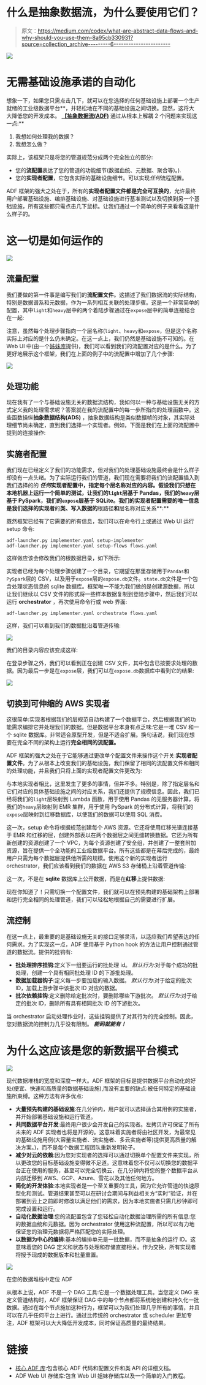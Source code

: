 # 什么是抽象数据流，为什么要使用它们？

> 原文：<https://medium.com/codex/what-are-abstract-data-flows-and-why-should-you-use-them-8a95cb330931?source=collection_archive---------6----------------------->

![](img/4ab4b603f7409fa93cbd7131a37fd7ce.png)

# 无需基础设施承诺的自动化

想象一下，如果您只需点击几下，就可以在您选择的任何基础设施上部署一个生产就绪的工业级数据平台**，并轻松地在不同的基础设施之间切换。显然，这将大大降低您的开发成本。 [**【抽象数据流(ADF)**](https://github.com/ticowiko/adf) 通过从根本上解耦 2 个问题来实现这一点:**

1.  我想如何处理我的数据？
2.  我想怎么做？

实际上，该框架只是将您的管道规范分成两个完全独立的部分:

*   您的**流配置**表达了您的管道的功能细节(数据血统、元数据、聚合等)。).
*   您的**实现者配置**，它包含实际的基础设施细节。可以实现*任何*流程配置。

ADF 框架的强大之处在于，所有的**实现者配置文件都是完全可互换的**，允许最终用户部署基础设施、编排基础设施、对基础设施进行基准测试以及切换到另一个基础设施，所有这些都只需点击几下鼠标。让我们通过一个简单的例子来看看这是什么样子的。

# 这一切是如何运作的

![](img/f29c8eaca4529d10a7de3e2837c94f01.png)

## 流量配置

我们要做的第一件事是编写我们的**流配置文件**。这描述了我们数据流的实际结构，特别是数据谱系和元数据，作为一系列相互关联的处理步骤。这是一个非常简单的配置，其中`light`和`heavy`层中的两个着陆步骤通过在`expose`层中的简单连接结合在一起:

注意，虽然每个处理步骤指向一个层名称(`light`、`heavy`和`expose`，但是这个名称实际上对应的是什么仍未确定。在这一点上，我们仍然是基础设施不可知的。在 Web UI 中(由一个[姊妹库](https://github.com/ticowiko/adf_app)提供)，我们可以看到我们的流配置对应的是什么。为了更好地展示这个框架，我们在上面的例子中的流配置中增加了几个步骤:

![](img/e6710b384145e9605089dec09c48d954.png)

## 处理功能

现在我有了一个与基础设施无关的数据流结构，我如何以一种与基础设施无关的方式定义我的处理需求呢？答案就在我的流配置中的每一步所指向的处理函数中。这些函数操纵**抽象数据结构(ADS)** ，抽象数据结构是类似数据帧的对象，其实际处理细节尚未确定，直到我们选择一个实现者。例如，下面是我们在上面的流配置中提到的连接操作:

## 实施者配置

我们现在已经定义了我们的功能需求，但对我们的处理基础设施最终会是什么样子却没有一点头绪。为了实际运行我们的管道，我们现在需要将我们的流配置插入到我们选择的的 ***任何*实现者配置中，指定每个层名称对应的内容。假设我们只想在本地机器上运行一个简单的测试，让我们的`light`层基于 Pandas，我们的`heavy`层基于 PySpark，我们的`expose`层基于 SQLite。我们的实现者配置需要的唯一信息是我们选择的实现者**的**类、写入数据的**根路径**和**层名称对应关系**:**

既然框架已经有了它需要的所有信息，我们可以在命令行上或通过 Web UI 运行 setup 命令:

```
adf-launcher.py implementer.yaml setup-implementer
adf-launcher.py implementer.yaml setup-flows flows.yaml
```

这样做应该会修改我们的根数据目录，如下所示:

实现者已经为每个处理步骤创建了一个目录，它期望在那里存储用于`Pandas`和`PySpark`层的 CSV，以及用于`expose`层的`expose.db`文件。`state.db`文件是一个包含处理状态信息的 sqlite 数据库。框架唯一不能为我们做的是创建源数据，所以让我们继续以 CSV 文件的形式将一些样本数据复制到登陆步骤中，然后我们可以运行 **orchestrator** ，再次使用命令行或 web 界面:

```
adf-launcher.py implementer.yaml orchestrate flows.yaml
```

这样，我们可以看到我们的数据批沿着管道传输:

![](img/23a5053bd854811310ee3b70e0ee2929.png)

我们的目录内容应该变成这样:

在登录步骤之外，我们可以看到正在创建 CSV 文件，其中包含已按要求处理的数据。因为最后一步是在`expose`层，我们可以在`expose.db`数据库中看到它的结果:

![](img/38b666ee99f7a43941f24a29e8bc090d.png)

## 切换到可伸缩的 AWS 实现者

这很简单:实现者根据我们的层规范自动构建了一个数据平台，然后根据我们的功能需求编排它并处理我们的数据。但是数据平台本身有点乏味:它是一堆 CSV 和一个 sqlite 数据库。非常适合原型开发，但是不适合扩展。换句话说，我们现在想要在完全不同的架构上运行**完全相同的流配置。**

ADF 框架的强大之处在于它能够通过更改单个配置文件来操作这个开关:**实现者配置文件**。为了从根本上改变我们的基础设施，我们保留了相同的流配置文件和相同的处理功能，并且我们只将上面的实现者配置文件更改为:

与本地实现者相比，这里发生了更多的事情，但并不多。特别是，除了指定层名和它们对应的具体基础设施之间的对应关系，我们还提供了规模信息。因此，我们已经将我们的`light`层映射到 Lambda 函数，用于使用 Pandas 的无服务器计算，将我们的`heavy`层映射到 EMR 集群，用于使用 PySpark 的分布式计算，将我们的`expose`层映射到红移数据库，以使我们的数据可以使用 SQL 消费。

这一次，setup 命令将根据规范创建每个 AWS 资源。它还将使用红移光谱连接基于 EMR 和红移的层，创建外部表以在两个数据层之间无缝转换数据。它还为所有新创建的资源创建了一个 VPC，为每个资源创建了安全组，并创建了一整套附加资源，旨在提供一个全功能的工业级数据平台。所有这些都是在幕后完成的，最终用户只需为每个数据层提供他所需的规模。使用这个新的实现者运行 orchestrator，我们应该看到我们的数据在 AWS S3 存储桶上沿着管道传输:

这一次，不是在 **sqlite** 数据库上公开数据，而是在**红移**上提供数据:

现在你知道了！只需切换一个配置文件，我们就可以在预先构建的基础架构上部署和运行完全相同的处理管道，我们可以轻松地根据自己的需要进行扩展。

## 流控制

在这一点上，最重要的是基础设施无关的接口足够灵活，以适应我们希望表达的任何需求。为了实现这一点，ADF 使用基于 Python hook 的方法让用户控制通过管道的数据流。提供的挂钩有:

*   **批处理排序挂钩**:定义下一组要运行的批处理 id。
    *默认行为*:对于每个成功的批处理，创建一个具有相同批处理 ID 的下游批处理。
*   **数据加载器钩子**:定义每一步要加载的输入数据。
    *默认行为*:对于给定的批次 ID，加载上游步骤中该批次 ID 对应的数据。
*   **批次依赖挂钩**:定义删除给定批次时，要删除哪些下游批次。
    *默认行为*:对于给定的批次 ID，删除所有具有相同批次 ID 的下游批次。

当 orchestrator 启动处理作业时，这些挂钩提供了对其行为的完全控制。因此，您对数据流的控制力几乎没有限制。 ***能码就能有！***

# 为什么这应该是您的新数据平台模式

![](img/38904022bf3fa11f5d9fef3fad568013.png)

现代数据堆栈的宽度和深度一样大。ADF 框架的目标是提供数据平台自动化的好处(便宜、快速和高质量的数据基础设施),而没有主要的缺点:被任何特定的基础设施所束缚。这种方法有许多优点:

*   **大量预先构建的基础设施**:在几分钟内，用户就可以选择适合其用例的实施者，并开始部署基础设施和运行管道。
*   **共同数据平台开发**:最终用户很少会开发自己的实现者。左拷贝许可保证了所有未来的 ADF 实现者也将是开源的。这意味着实施者将由社区开发，为最常见的基础设施用例(大容量实施者、流实施者、多云实施者等)提供更高质量的解决方案。)，而不是每个数据工程团队重新发明轮子。
*   **减少对云的依赖**:因为您对实现者的选择可以通过切换单个配置文件来实现，所以更改您的目标基础设施变得微不足道。这意味着您不仅可以切换您的数据平台正在使用的服务，甚至可以完全切换云，在几分钟内将您的整个数据平台从内部迁移到 AWS、GCP、Azure、雪花以及其他任何地方。
*   **简化的开发体验**:本地实现者是一个至关重要的工具，因为它允许管道的快速原型化和测试。管道结果甚至可以在研讨会期间与利益相关方“实时”验证，并在部署到云上之前即时修改以满足他们的需求，因为本地实施者只需几秒钟即可完成设置和运行。
*   **自动化数据治理**:您的流配置包含了您轻松自动化数据治理所需的所有信息:您的数据血统和元数据。因为 orchestrator 使用这种流配置，所以可以有力地保证您的治理元数据将严格匹配您的实际处理。
*   **以数据为中心的编排**:基本的编排单元是一批数据，而不是抽象的运行 ID。这意味着您的 DAG 定义和状态与处理和存储直接相关。作为交换，所有实现者将授予现成的数据版本和批量重置。

![](img/eadb77b93b5edfc5b33f70a5642f638e.png)

在您的数据堆栈中定位 ADF

从根本上说，ADF 不是一个 DAG 工具:它是一个数据处理工具。当您定义 DAG 来定义管道结构时，ADF 框架保证 DAG 中的每个节点都将系统地创建和持久化一批数据。通过在每个节点施加这种行为，框架可以为我们处理几乎所有的事情，并且可以在几乎任何平台上进行。通过比传统的 orchestrator 或 scheduler 更加专注，ADF 框架可以大大降低开发成本，同时保证高质量的最终结果。

# 链接

*   [核心 ADF 库](https://github.com/ticowiko/adf):包含核心 ADF 代码和配置文件和类 API 的详细文档。
*   ADF Web UI 存储库:包含 Web UI 姐妹存储库以及一个简单的入门教程。